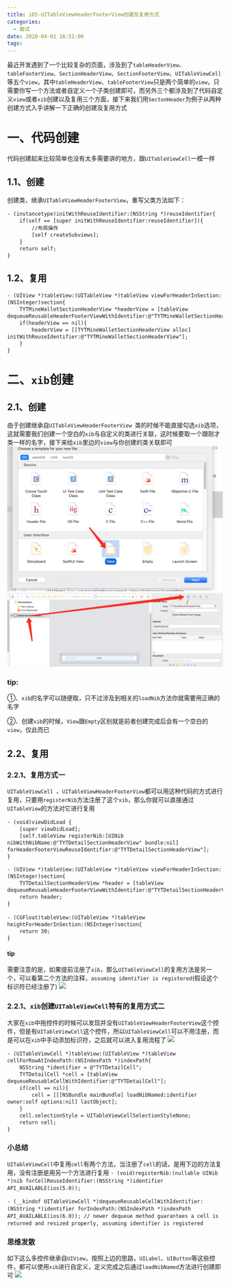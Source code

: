 ```yaml
---
title: iOS-UITableViewHeaderFooterView创建及复用方式
categories:
  - 面试
date: 2020-04-01 16:51:00
tags:
---
```


最近开发遇到了一个比较复杂的页面，涉及到了```tableHeaderView```、```tableFooterView```、```SectionHeaderView```、```SectionFooterView```、```UITableViewCell```等五个```view```，其中```tableHeaderView```、```tableFooterView```只是两个简单的```view```，只需要你写一个方法或者自定义一个子类创建即可，而另外三个都涉及到了代码自定义```view```或者```xib```创建以及复用三个方面，接下来我们用```SectonHeader```为例子从两种创建方式入手讲解一下正确的创建及复用方式


# 一、代码创建
代码创建起来比较简单也没有太多需要讲的地方，跟```UITableViewCell```一模一样
## 1.1、创建
创建类，继承```UITableViewHeaderFooterView```，重写父类方法如下：

```
- (instancetype)initWithReuseIdentifier:(NSString *)reuseIdentifier{
    if(self == [super initWithReuseIdentifier:reuseIdentifier]){
        //布局操作
        [self createSubviews];
    }
    return self;
}
```
## 1.2、复用
```
- (UIView *)tableView:(UITableView *)tableView viewForHeaderInSection:(NSInteger)section{
    TYTMineWalletSectionHeaderView *headerView = [tableView dequeueReusableHeaderFooterViewWithIdentifier:@"TYTMineWalletSectionHeaderView"];
    if(headerView == nil){
        headerView = [[TYTMineWalletSectionHeaderView alloc] initWithReuseIdentifier:@"TYTMineWalletSectionHeaderView"];
    }
}
```

# 二、```xib```创建

## 2.1、创建
由于创建继承自```UITableViewHeaderFooterView ```类的时候不能直接勾选```xib```选项，这就需要我们创建一个空白的```xib```与自定义的类进行关联，这时候要取一个跟刚才类一样的名字，接下来给```xib```里边的```view```与你创建的类关联即可
<img src="iOS-UITableViewHeaderFooterView创建及复用方式/QQ20200402-165603@2x.png">
<img src="iOS-UITableViewHeaderFooterView创建及复用方式/QQ20200402-170815@2x.png">
### tip:
①、```xib```的名字可以随便取，只不过涉及到相关的```loadNib```方法你就需要用正确的名字

②、创建```xib```的时候，```View```跟```Empty```区别就是前者创建完成后会有一个空白的```view```，仅此而已

## 2.2、复用

### 2.2.1、复用方式一
```UITableViewCell ```、```UITableViewHeaderFooterView```都可以用这种代码的方式进行复用，只要用```registerNib```方法注册了这个```xib```，那么你就可以直接通过```UITableView```的方法对它进行复用

```
- (void)viewDidLoad {
    [super viewDidLoad];
    [self.tableView registerNib:[UINib nibWithNibName:@"TYTDetailSectionHeaderView" bundle:nil] forHeaderFooterViewReuseIdentifier:@"TYTDetailSectionHeaderView"];
}
```

```
- (UIView *)tableView:(UITableView *)tableView viewForHeaderInSection:(NSInteger)section{
    TYTDetailSectionHeaderView *header = [tableView dequeueReusableHeaderFooterViewWithIdentifier:@"TYTDetailSectionHeaderView"];
    return header;
}

- (CGFloat)tableView:(UITableView *)tableView heightForHeaderInSection:(NSInteger)section{
    return 30;
}
```
#### tip
需要注意的是，如果提前注册了```xib```，那么```UITableViewCell```的复用方法是另一个，可以看第二个方法的注释，```assuming identifier is registered```(假设这个标识符已经注册了)
<img src="iOS-UITableViewHeaderFooterView创建及复用方式/QQ20200402-174725@2x.png">

### 2.2.1、```xib```创建```UITableViewCell```特有的复用方式二
大家在```xib```中拖控件的时候可以发现并没有```UITableViewHeaderFooterView```这个控件，但是有```UITableViewCell```这个控件，所以```UITableViewCell```可以不用注册，而是可以在```xib```中手动添加标识符，之后就可以进入复用流程了
<img src="iOS-UITableViewHeaderFooterView创建及复用方式/QQ20200402-175423@2x.png">

```
- (UITableViewCell *)tableView:(UITableView *)tableView cellForRowAtIndexPath:(NSIndexPath *)indexPath{
    NSString *identifier = @"TYTDetailCell";
    TYTDetailCell *cell = [tableView dequeueReusableCellWithIdentifier:@"TYTDetailCell"];
    if(cell == nil){
        cell = [[[NSBundle mainBundle] loadNibNamed:identifier owner:self options:nil] lastObject];
    }
    cell.selectionStyle = UITableViewCellSelectionStyleNone;
    return cell;
}
```

### 小总结

```UITableViewCell```中复用```cell```有两个方法，当注册了```cell```的话，是用下边的方法复用，没有注册是用另一个方法进行复用
```- (void)registerNib:(nullable UINib *)nib forCellReuseIdentifier:(NSString *)identifier API_AVAILABLE(ios(5.0));```

```- (__kindof UITableViewCell *)dequeueReusableCellWithIdentifier:(NSString *)identifier forIndexPath:(NSIndexPath *)indexPath API_AVAILABLE(ios(6.0)); // newer dequeue method guarantees a cell is returned and resized properly, assuming identifier is registered```

### 思维发散
如下这么多控件继承自```UIView```，按照上边的思路，```UILabel```、```UIButton```等这些控件，都可以使用```xib```进行自定义，定义完成之后通过```loadNibNamed```方法进行创建即可
<img src="iOS-UITableViewHeaderFooterView创建及复用方式/QQ20200402-180451@2x.png">